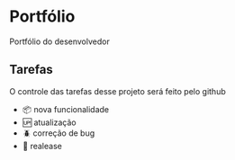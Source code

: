 # Portfólio

Portfólio do desenvolvedor 

## Tarefas 

O controle das tarefas desse projeto será feito pelo github 

- :package: nova funcionalidade
- :up: atualização
- :beetle: correção de bug
- :checkered_flag: realease